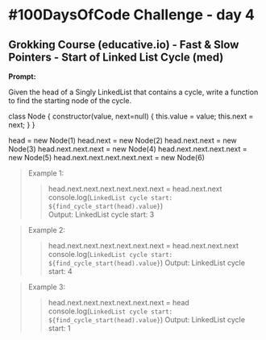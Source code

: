# #100DaysOfCode Challenge - day 4

## Grokking Course (educative.io) - Fast & Slow Pointers - Start of Linked List Cycle (med)

**Prompt:**

Given the head of a Singly LinkedList that contains a cycle, write a function to find the starting node of the cycle.

  class Node {
    constructor(value, next=null) {
      this.value = value;
    this.next = next;
    }
  }

  head = new Node(1)
  head.next = new Node(2)
  head.next.next = new Node(3)
  head.next.next.next = new Node(4)
  head.next.next.next.next = new Node(5)
  head.next.next.next.next.next = new Node(6)
   

> Example 1:
>
>> head.next.next.next.next.next.next = head.next.next <br>
>> console.log(`LinkedList cycle start: ${find_cycle_start(head).value}`) <br>
> Output:  LinkedList cycle start: 3

> Example 2:
>
>> head.next.next.next.next.next.next = head.next.next.next
>> console.log(`LinkedList cycle start: ${find_cycle_start(head).value}`)
> Output:  LinkedList cycle start: 4

> Example 3:
>
>> head.next.next.next.next.next.next = head
>> console.log(`LinkedList cycle start: ${find_cycle_start(head).value}`)
> Output:  LinkedList cycle start: 1
